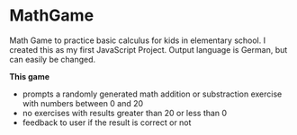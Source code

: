 # MathGame
Math Game to practice basic calculus for kids in elementary school.
I created this as my first JavaScript Project.
Output language is German, but can easily be changed. 

**This game**
- prompts a randomly generated math addition or substraction exercise with numbers between 0 and 20
- no exercises with results greater than 20 or less than 0 
- feedback to user if the result is correct or not

